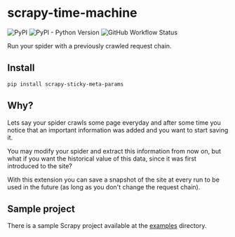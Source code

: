 # scrapy-time-machine

![PyPI](https://img.shields.io/pypi/v/scrapy-time-machine)
![PyPI - Python Version](https://img.shields.io/pypi/pyversions/scrapy-time-machine)
![GitHub Workflow Status](https://img.shields.io/github/workflow/status/heylouiz/scrapy-time-machine/Unit%20tests)

Run your spider with a previously crawled request chain.

## Install

    pip install scrapy-sticky-meta-params

## Why?

Lets say your spider crawls some page everyday and after some time you notice that an important information was added and you want to start saving it.

You may modify your spider and extract this information from now on, but what if you want the historical value of this data, since it was first introduced to the site?

With this extension you can save a snapshot of the site at every run to be used in the future (as long as you don't change the request chain).

## Sample project

There is a sample Scrapy project available at the [examples](examples/project/) directory.
